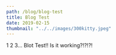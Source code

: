 ```yaml
---
path: /blog/blog-test
title: Blog Test
date: 2019-02-15
thumbnail: "../../images/300kitty.jpeg"
---
```


1 2 3... Blot Test!! Is it working?!?!?!
